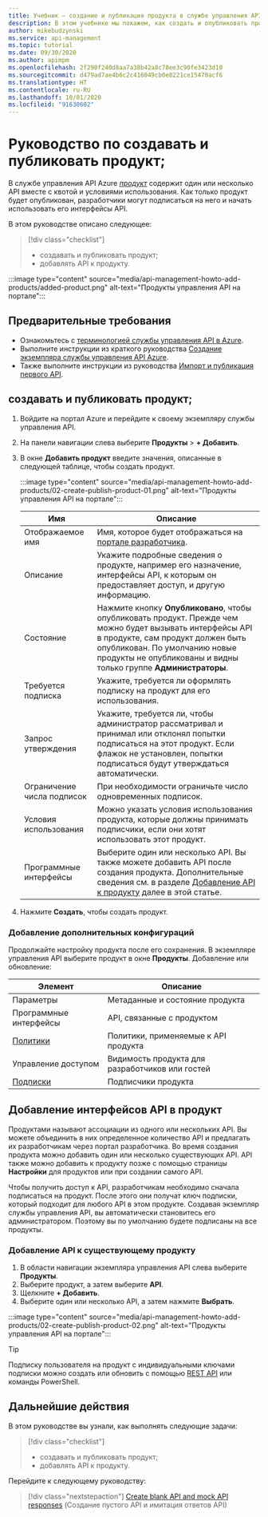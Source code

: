 ```yaml
---
title: Учебник — создание и публикация продукта в службе управления API Azure
description: В этом учебнике мы покажем, как создать и опубликовать продукт в службе управления API Azure. Как только продукт будет опубликован, разработчики могут начать использовать его интерфейсы API.
author: mikebudzynski
ms.service: api-management
ms.topic: tutorial
ms.date: 09/30/2020
ms.author: apimpm
ms.openlocfilehash: 2f298f240d8aa7a38b42a8c78ee3c90fe3423d10
ms.sourcegitcommit: d479ad7ae4b6c2c416049cb0e0221ce15470acf6
ms.translationtype: HT
ms.contentlocale: ru-RU
ms.lasthandoff: 10/01/2020
ms.locfileid: "91630602"
---
```

# <a name="tutorial-create-and-publish-a-product"></a>Руководство по создавать и публиковать продукт;  

В службе управления API Azure [*продукт*](api-management-terminology.md#term-definitions) содержит один или несколько API вместе с квотой и условиями использования. Как только продукт будет опубликован, разработчики могут подписаться на него и начать использовать его интерфейсы API.  

В этом руководстве описано следующее:

> [!div class="checklist"]
> * создавать и публиковать продукт;
> * добавлять API к продукту.

:::image type="content" source="media/api-management-howto-add-products/added-product.png" alt-text="Продукты управления API на портале":::


## <a name="prerequisites"></a>Предварительные требования

+ Ознакомьтесь с [терминологией службы управления API в Azure](api-management-terminology.md).
+ Выполните инструкции из краткого руководства [Создание экземпляра службы управления API Azure](get-started-create-service-instance.md).
+ Также выполните инструкции из руководства [Импорт и публикация первого API](import-and-publish.md).

## <a name="create-and-publish-a-product"></a>создавать и публиковать продукт;

1. Войдите на портал Azure и перейдите к своему экземпляру службы управления API.
1. На панели навигации слева выберите **Продукты** >  **+ Добавить**.
1.  В окне **Добавить продукт** введите значения, описанные в следующей таблице, чтобы создать продукт.

    :::image type="content" source="media/api-management-howto-add-products/02-create-publish-product-01.png" alt-text="Продукты управления API на портале":::

    | Имя                     | Описание                                                                                                                                                                                                                                                                                                             |
    |--------------------------|-------------------------------------------------------------------------------------------------------------------------------------------------------------------------------------------------------------------------------------------------------------------------------------------------------------------------|
    | Отображаемое имя             | Имя, которое будет отображаться на [портале разработчика](api-management-howto-developer-portal.md).                                                                                                                                                                                                                                                                                                                                                                                                                                                                                                  |
    | Описание              | Укажите подробные сведения о продукте, например его назначение, интерфейсы API, к которым он предоставляет доступ, и другую информацию.                                                                                                                                               |
    | Состояние                    | Нажмите кнопку **Опубликовано**, чтобы опубликовать продукт. Прежде чем можно будет вызывать интерфейсы API в продукте, сам продукт должен быть опубликован. По умолчанию новые продукты не опубликованы и видны только группе **Администраторы**.                                                                                      |
    | Требуется подписка    | Укажите, требуется ли оформлять подписку на продукт для его использования.                                                                                                                                                                                                                                   |
    | Запрос утверждения        | Укажите, требуется ли, чтобы администратор рассматривал и принимал или отклонял попытки подписаться на этот продукт. Если флажок не установлен, попытки подписаться будут утверждаться автоматически.                                                                                                                         |
    | Ограничение числа подписок | При необходимости ограничьте число одновременных подписок.                                                                                                                                                                                                                                |
    | Условия использования              | Можно указать условия использования продукта, которые должны принимать подписчики, если они хотят использовать этот продукт.                                                                                                                                                                                                             |
    | Программные интерфейсы                     | Выберите один или несколько API. Вы также можете добавить API после создания продукта. Дополнительные сведения см. в разделе [Добавление API к продукту](#add-apis-to-a-product) далее в этой статье. |

3. Нажмите **Создать**, чтобы создать продукт.

### <a name="add-more-configurations"></a>Добавление дополнительных конфигураций

Продолжайте настройку продукта после его сохранения. В экземпляре управления API выберите продукт в окне **Продукты**. Добавление или обновление:


|Элемент   |Описание  |
|---------|---------|
|Параметры     |    Метаданные и состояние продукта     |
|Программные интерфейсы     |  API, связанные с продуктом       |
|[Политики](api-management-howto-policies.md)     |  Политики, применяемые к API продукта      |
|Управление доступом     |  Видимость продукта для разработчиков или гостей       |
|[Подписки](api-management-subscriptions.md)    |    Подписчики продукта     |

## <a name="add-apis-to-a-product"></a>Добавление интерфейсов API в продукт

Продуктами называют ассоциации из одного или нескольких API. Вы можете объединить в них определенное количество API и предлагать их разработчикам через портал разработчика. Во время создания продукта можно добавить один или несколько существующих API. API также можно добавить к продукту позже с помощью страницы **Настройки** для продуктов или при создании самого API.

Чтобы получить доступ к API, разработчикам необходимо сначала подписаться на продукт. После этого они получат ключ подписки, который подходит для любого API в этом продукте. Создавая экземпляр службы управления API, вы автоматически становитесь его администратором. Поэтому вы по умолчанию будете подписаны на все продукты.

### <a name="add-an-api-to-an-existing-product"></a>Добавление API к существующему продукту


1. В области навигации экземпляра управления API слева выберите **Продукты**.
1. Выберите продукт, а затем выберите **API**.
1. Щелкните **+ Добавить**.
1. Выберите один или несколько API, а затем нажмите **Выбрать**.

:::image type="content" source="media/api-management-howto-add-products/02-create-publish-product-02.png" alt-text="Продукты управления API на портале":::

> [!TIP]
> Подписку пользователя на продукт с индивидуальными ключами подписки можно создать или обновить с помощью [REST API](/rest/api/apimanagement/2019-12-01/subscription/createorupdate) или команды PowerShell.

## <a name="next-steps"></a>Дальнейшие действия

В этом руководстве вы узнали, как выполнять следующие задачи:

> [!div class="checklist"]
> * создавать и публиковать продукт;
> * добавлять API к продукту.

Перейдите к следующему руководству:

> [!div class="nextstepaction"]
> [Create blank API and mock API responses](mock-api-responses.md) (Создание пустого API и имитация ответов API)
